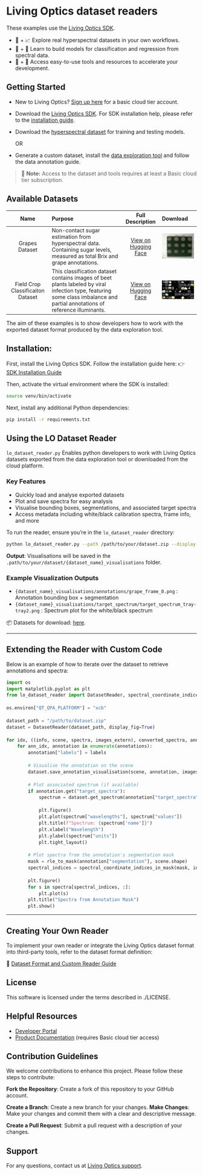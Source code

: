 # Living Optics dataset readers


These examples use the [Living Optics SDK](https://cloud.livingoptics.com/shared-resources?file=software/).

- 🌈 + 📈 Explore real hyperspectral datasets in your own workflows.
- 🧐 + 🔧 Learn to build models for classification and regression from spectral data.
- 📀 + 🚀 Access easy-to-use tools and resources to accelerate your development.

## Getting Started

- New to Living Optics? [Sign up here](https://cloud.livingoptics.com/register) for a basic cloud tier account.
- Download the [Living Optics SDK](https://cloud.livingoptics.com/shared-resources?file=software). For SDK installation help, please refer to the [installation guide](https://cloud.livingoptics.com/shared-resources?file=docs/ebooks/install-sdk.pdf).
- Download the [hyperspectral dataset](https://cloud.livingoptics.com/shared-resources?file=annotated-datasets) for training and testing models.

    OR

- Generate a custom dataset, install the [data exploration tool](https://docs.livingoptics.com/product/data-exploration-tool) and follow the data annotation guide.

> 📢 **Note:** Access to the dataset and tools requires at least a Basic cloud tier subscription.

## Available Datasets

|      Name      | Purpose                                                                                                                      |                                     Full Description                                      | Download                                                                                                                                    |
|:--------------:|:-----------------------------------------------------------------------------------------------------------------------------|:-----------------------------------------------------------------------------------------:|:--------------------------------------------------------------------------------------------------------------------------------------------|
| Grapes Dataset | Non-contact sugar estimation from hyperspectral data. Containing sugar levels, measured as total Brix and grape annotations. | [View on Hugging Face](https://huggingface.co/datasets/LivingOptics/hyperspectral-grapes) | [![cloud download](./media/grapes_dataset.png)](https://cloud.livingoptics.com/shared-resources?file=data/annotated-datasets/Grapes-Dataset.zip) |
| Field Crop Classificaiton Dataset | This classification dataset contains images of beet plants labeled by viral infection type, featuring some class imbalance and partial annotations of reference illuminants. | [View on Hugging Face](https://huggingface.co/datasets/LivingOptics/hyperspectral-plant-virus) | [![cloud download](./media/field_crop_dataset.png)](https://cloud.livingoptics.com/shared-resources?file=data/annotated-datasets/Field-Crop-Classification-Dataset.zip) |

The aim of these examples is to show developers how to work with the exported dataset format produced by the data exploration tool.


## Installation:

First, install the Living Optics SDK. Follow the installation guide here:
👉 [SDK Installation Guide](https://docs.livingoptics.com/sdk/install-guide.html)

Then, activate the virtual environment where the SDK is installed:

```bash
source venv/bin/activate
```

Next, install any additional Python dependencies:

```bash
pip install -r requirements.txt
```


## Using the LO Dataset Reader

`lo_dataset_reader.py` Enables python developers to work with Living
Optics datasets exported from the data exploration tool or downloaded from the cloud platform.


### Key Features

- Quickly load and analyse exported datasets
- Plot and save spectra for easy analysis
- Visualise bounding boxes, segmentations, and associated target spectra
- Access metadata including white/black calibration spectra, frame info, and more

To run the reader, ensure you’re in the `lo_dataset_reader` directory:

```bash
python lo_dataset_reader.py --path /path/to/your/dataset.zip --display-figures
```

**Output**: Visualisations will be saved in the `.path/to/your/dataset/{dataset_name}_visualisations` folder.

### Example Visualization Outputs

- `{dataset_name}_visualisations/annotations/grape_frame_0.png` : Annotation bounding box + segmentation
- `{dataset_name}_visualisations/target_spectrum/target_spectrum_tray-tray2.png` : Spectrum plot for the white/black spectrum

📦 Datasets for download: [here](https://cloud.livingoptics.com/shared-resources?file=data/annotated-datasets).

---

## Extending the Reader with Custom Code

Below is an example of how to iterate over the dataset to retrieve annotations and spectra:

```python
import os
import matplotlib.pyplot as plt
from lo_dataset_reader import DatasetReader, spectral_coordinate_indices_in_mask, rle_to_mask

os.environ["QT_QPA_PLATFORM"] = "xcb"

dataset_path = "/path/to/dataset.zip"
dataset = DatasetReader(dataset_path, display_fig=True)

for idx, ((info, scene, spectra, images_extern), converted_spectra, annotations, library_spectra, labels) in enumerate(dataset):
    for ann_idx, annotation in enumerate(annotations):
        annotation["labels"] = labels

        # Visualise the annotation on the scene
        dataset.save_annotation_visualisation(scene, annotation, images_extern, ann_idx)

        # Plot associated spectrum (if available)
        if annotation.get("target_spectra"):
            spectrum = dataset.get_spectrum(annotation["target_spectra"], idx, ann_idx)

            plt.figure()
            plt.plot(spectrum["wavelengths"], spectrum["values"])
            plt.title(f"Spectrum: {spectrum['name']}")
            plt.xlabel("Wavelength")
            plt.ylabel(spectrum["units"])
            plt.tight_layout()

        # Plot spectra from the annotation's segmentation mask
        mask = rle_to_mask(annotation["segmentation"], scene.shape)
        spectral_indices = spectral_coordinate_indices_in_mask(mask, info.sampling_coordinates)

        plt.figure()
        for s in spectra[spectral_indices, :]:
            plt.plot(s)
        plt.title("Spectra from Annotation Mask")
        plt.show()
```

---

## Creating Your Own Reader

To implement your own reader or integrate the Living Optics dataset format into third-party tools, refer to the dataset format definition:

📄 [Dataset Format and Custom Reader Guide](./docs/lo_format_dataset.md)

## License

This software is licensed under the terms described in ./LICENSE.

## Helpful Resources

- [Developer Portal](https://developer.livingoptics.com/)
- [Product Documentation](https://docs.livingoptics.com/) (requires Basic cloud tier access)


## Contribution Guidelines
We welcome contributions to enhance this project. Please follow these steps to contribute:

**Fork the Repository**: Create a fork of this repository to your GitHub account.

**Create a Branch**: Create a new branch for your changes.
**Make Changes**: Make your changes and commit them with a clear and descriptive message.

**Create a Pull Request**: Submit a pull request with a description of your changes.

## Support

For any questions, contact us at [Living Optics support](https://www.livingoptics.com/support).